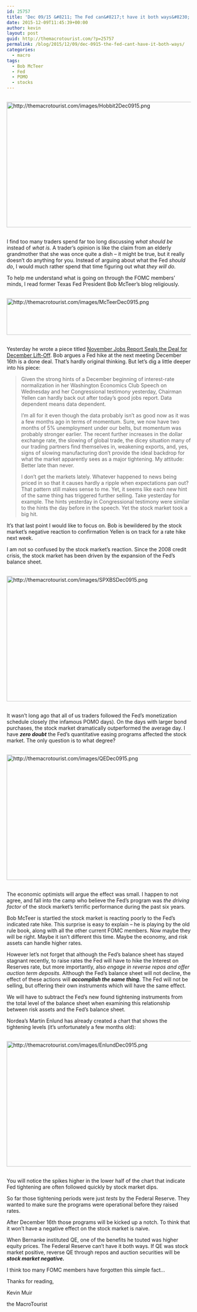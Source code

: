 ```yaml
---
id: 25757
title: 'Dec 09/15 &#8211; The Fed can&#8217;t have it both ways&#8230;'
date: 2015-12-09T11:45:39+00:00
author: kevin
layout: post
guid: http://themacrotourist.com/?p=25757
permalink: /blog/2015/12/09/dec-0915-the-fed-cant-have-it-both-ways/
categories:
  - macro
tags:
  - Bob McTeer
  - Fed
  - POMO
  - stocks
---
```


  <img src="http://themacrotourist.com/images/Hobbit2Dec0915.png" style="margin:30px auto;display:block;" alt="http://themacrotourist.com/images/Hobbit2Dec0915.png" width="600" height="342">

I find too many traders spend far too long discussing _what should be_ instead of _what is._ A trader&#8217;s opinion is like the claim from an elderly grandmother that she was once quite a dish &#8211; it might be true, but it really doesn&#8217;t do anything for you. Instead of arguing about what the Fed _should do_, I would much rather spend that time figuring out what _they will do._ 

To help me understand what is going on through the FOMC members&#8217; minds, I read former Texas Fed President Bob McTeer&#8217;s blog religiously. 


  <img src="http://themacrotourist.com/images/McTeerDec0915.png" style="margin:30px auto;display:block;" alt="http://themacrotourist.com/images/McTeerDec0915.png" width="600" height="100">

Yesterday he wrote a piece titled [November Jobs Report Seals the Deal for December Lift-Off](http://economyblog.ncpa.org/november-jobs-report-seals-the-deal-for-december-lift-off/). Bob argues a Fed hike at the next meeting December 16th is a done deal. That&#8217;s hardly original thinking. But let&#8217;s dig a little deeper into his piece:

> Given the strong hints of a December beginning of interest-rate normalization in her Washington Economics Club Speech on Wednesday and her Congressional testimony yesterday, Chairman Yellen can hardly back out after today’s good jobs report. Data dependent means data dependent.
> 
> I’m all for it even though the data probably isn’t as good now as it was a few months ago in terms of momentum. Sure, we now have two months of 5% unemployment under our belts, but momentum was probably stronger earlier. The recent further increases in the dollar exchange rate, the slowing of global trade, the dicey situation many of our trading partners find themselves in, weakening exports, and, yes, signs of slowing manufacturing don’t provide the ideal backdrop for what the market apparently sees as a major tightening. My attitude: Better late than never.
> 
> I don’t get the markets lately. Whatever happened to news being priced in so that it causes hardly a ripple when expectations pan out? That pattern still makes sense to me. Yet, it seems like each new hint of the same thing has triggered further selling. Take yesterday for example. The hints yesterday in Congressional testimony were similar to the hints the day before in the speech. Yet the stock market took a big hit.

It&#8217;s that last point I would like to focus on. Bob is bewildered by the stock market&#8217;s negative reaction to confirmation Yellen is on track for a rate hike next week.

I am not so confused by the stock market&#8217;s reaction. Since the 2008 credit crisis, the stock market has been driven by the expansion of the Fed&#8217;s balance sheet.


  <img src="http://themacrotourist.com/images/SPXBSDec0915.png" style="margin:30px auto;display:block;" alt="http://themacrotourist.com/images/SPXBSDec0915.png" width="600" height="342">

It wasn&#8217;t long ago that all of us traders followed the Fed&#8217;s monetization schedule closely (the infamous POMO days). On the days with larger bond purchases, the stock market dramatically outperformed the average day. I have **_zero doubt_** the Fed&#8217;s quantitative easing programs affected the stock market. The only question is to what degree?


  <img src="http://themacrotourist.com/images/QEDec0915.png" style="margin:30px auto;display:block;" alt="http://themacrotourist.com/images/QEDec0915.png" width="600" height="342">

The economic optimists will argue the effect was small. I happen to not agree, and fall into the camp who believe the Fed&#8217;s program was _the driving factor_ of the stock market&#8217;s terrific performance during the past six years.

Bob McTeer is startled the stock market is reacting poorly to the Fed&#8217;s indicated rate hike. This surprise is easy to explain &#8211; he is playing by the old rule book, along with all the other current FOMC members. Now maybe they will be right. Maybe it isn&#8217;t different this time. Maybe the economy, and risk assets can handle higher rates.

However let&#8217;s not forget that although the Fed&#8217;s balance sheet has stayed stagnant recently, to raise rates the Fed will have to hike the Interest on Reserves rate, but more importantly, also _engage in reverse repos and offer auction term deposits._ Although the Fed&#8217;s balance sheet will not decline, the effect of these actions will **_accomplish the same thing._** The Fed will not be selling, but offering their own instruments which will have the same effect.

We will have to subtract the Fed&#8217;s new found tightening instruments from the total level of the balance sheet when examining this relationship between risk assets and the Fed&#8217;s balance sheet.

Nordea&#8217;s Martin Enlund has already created a chart that shows the tightening levels (it&#8217;s unfortunately a few months old):


  <img src="http://themacrotourist.com/images/EnlundDec0915.png" style="margin:30px auto;display:block;" alt="http://themacrotourist.com/images/EnlundDec0915.png" width="600" height="342">

You will notice the spikes higher in the lower half of the chart that indicate Fed tightening are often followed quickly by stock market dips.

So far those tightening periods were just _tests_ by the Federal Reserve. They wanted to make sure the programs were operational before they raised rates.

After December 16th those programs will be kicked up a notch. To think that it won&#8217;t have a negative effect on the stock market is naive. 

When Bernanke instituted QE, one of the benefits he touted was higher equity prices. The Federal Reserve can&#8217;t have it both ways. If QE was stock market positive, reverse QE through repos and auction securities will be **_stock market negative._**

I think too many FOMC members have forgotten this simple fact&#8230;

Thanks for reading,
  
Kevin Muir
  
the MacroTourist